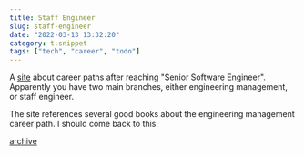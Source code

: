 ```yaml
---
title: Staff Engineer
slug: staff-engineer
date: "2022-03-13 13:32:20"
category: t.snippet
tags: ["tech", "career", "todo"]
---
```


A [site](https://staffeng.com/) about career paths after reaching "Senior
Software Engineer". Apparently you have two main branches, either engineering
management, or staff engineer.

The site references several good books about the engineering management
career path. I should come back to this.

[archive](https://web.archive.org/web/20220313082116/https://staffeng.com/)
